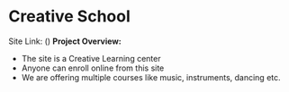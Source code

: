 # Creative School
Site Link: ()
**Project Overview:**
- The site is a Creative Learning center
- Anyone can enroll online from this site
- We are offering multiple courses like music, instruments, dancing etc.